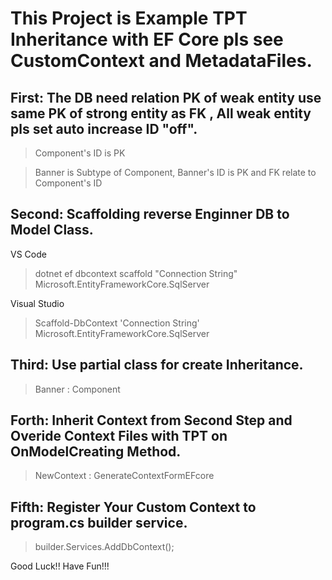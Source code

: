 # This Project is Example TPT Inheritance with EF Core pls see CustomContext and MetadataFiles.

## First: The DB need relation PK of weak entity use same PK of strong entity as FK , All weak entity pls set auto increase ID "off".
> Component's ID is PK

> Banner is Subtype of Component, Banner's ID is PK and FK relate to Component's ID

## Second: Scaffolding reverse Enginner DB to Model Class.
VS Code
> dotnet ef dbcontext scaffold "Connection String" Microsoft.EntityFrameworkCore.SqlServer

Visual Studio
> Scaffold-DbContext 'Connection String' Microsoft.EntityFrameworkCore.SqlServer

## Third: Use partial class for create Inheritance.
> Banner : Component

## Forth: Inherit Context from Second Step and Overide Context Files with TPT on OnModelCreating Method.
> NewContext : GenerateContextFormEFcore

## Fifth: Register Your Custom Context to program.cs builder service.
> builder.Services.AddDbContext<NewContext>();

Good Luck!! Have Fun!!!
